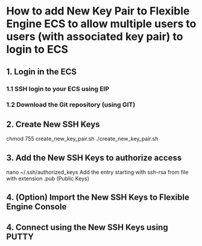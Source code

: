 # How to add New Key Pair to Flexible Engine ECS to allow multiple users to users (with associated key pair) to login to ECS

## 1. Login in the ECS 
### 1.1 SSH login to your ECS using EIP
### 1.2 Download the Git repository (using GIT)


## 2. Create New SSH Keys
chmod 755 create_new_key_pair.sh
./create_new_key_pair.sh

## 3. Add the New SSH Keys to authorize access
nano ~/.ssh/authorized_keys
Add the entry starting with ssh-rsa from file with extension .pub (Public Keys)

## 4. (Option) Import the New SSH Keys to Flexible Engine Console
## 4. Connect using the New SSH Keys using PUTTY
